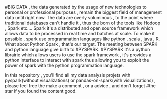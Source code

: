 #BIG DATA , the data generated by the usage of new technologies to personal or professional purposes , remain the biggest field of management data until right now. The data are overly voluminous , to the point where
traditional databases can't handle it , thus the born of the tools like Hodoop , Spark etc....
Spark it's a distributed and open source framework which allows data to be processed in real time and batches at scale. To make it possible , spark use programmation languages like python , scala , java , R.
What about Python Spark , that's our target. The meeting between SPARK and python language give birth to #PYSPARK. #PYSPARK it's a python librairie which allows users to use the spark framework , it's provides a python
interface to interact with spark thus allowing you to exploit the power of spark with the python programmation language.

In this repository , you'll find all my data analysis projets with pyspark(without visualizations) or pandas-on-spark(with visualizations) , please feel free the make a comment , or a advice , and don't forget #the star
if you found the content good.
